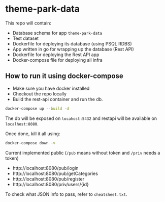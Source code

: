 # theme-park-data
This repo will contain:
- Database schema for app `theme-park-data`
- Test dataset
- Dockerfile for deploying its database (using PSQL RDBS)
- App written in go for wrapping up the database (Rest API)
- Dockerfile for deploying the Rest API app
- Docker-compose file for deploying all infra


## How to run it using docker-compose
- Make sure you have docker installed
- Checkout the repo locally
- Build the rest-api container and run the db. 
```bash
docker-compose up --build -d
```
The db will be exposed on `locahost:5432` and restapi will be available on `localhost:8080`.

Once done, kill it all using:
```bash
docker-compose down -v
```

Current implemented public (`/pub` means without token and `/priv` needs a token)
- http://localhost:8080/pub/login
- http://localhost:8080/pub/getCategories
- http://localhost:8080/pub/register
- http://localhost:8080/priv/users/{id}

To check what JSON info to pass, refer to `cheatsheet.txt`.


